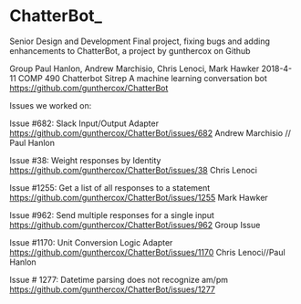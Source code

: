 # ChatterBot_
Senior Design and Development Final project, fixing bugs and adding enhancements to ChatterBot, a project by gunthercox on Github 

Group
Paul Hanlon, Andrew Marchisio, Chris Lenoci, Mark Hawker
2018-4-11
COMP 490
Chatterbot Sitrep
A machine learning conversation bot
https://github.com/gunthercox/ChatterBot


Issues we worked on:

Issue #682: Slack Input/Output Adapter
https://github.com/gunthercox/ChatterBot/issues/682
Andrew Marchisio // Paul Hanlon

Issue #38: Weight responses by Identity 
https://github.com/gunthercox/ChatterBot/issues/38
Chris Lenoci

Issue #1255: Get a list of all responses to a statement
https://github.com/gunthercox/ChatterBot/issues/1255
Mark Hawker

Issue #962: Send multiple responses for a single input
https://github.com/gunthercox/ChatterBot/issues/962
Group Issue

Issue #1170: Unit Conversion Logic Adapter
https://github.com/gunthercox/ChatterBot/issues/1170
Chris Lenoci//Paul Hanlon

Issue # 1277: Datetime parsing does not recognize am/pm
https://github.com/gunthercox/ChatterBot/issues/1277


